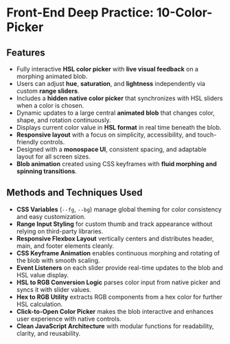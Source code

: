 # Front-End Deep Practice: 10-Color-Picker

## Features
- Fully interactive **HSL color picker** with **live visual feedback** on a morphing animated blob.  
- Users can adjust **hue**, **saturation**, and **lightness** independently via custom **range sliders**.  
- Includes a **hidden native color picker** that synchronizes with HSL sliders when a color is chosen.  
- Dynamic updates to a large central **animated blob** that changes color, shape, and rotation continuously.  
- Displays current color value in **HSL format** in real time beneath the blob.  
- **Responsive layout** with a focus on simplicity, accessibility, and touch-friendly controls.  
- Designed with a **monospace UI**, consistent spacing, and adaptable layout for all screen sizes.  
- **Blob animation** created using CSS keyframes with **fluid morphing and spinning transitions**.

## Methods and Techniques Used
- **CSS Variables** (`--fg`, `--bg`) manage global theming for color consistency and easy customization.  
- **Range Input Styling** for custom thumb and track appearance without relying on third-party libraries.  
- **Responsive Flexbox Layout** vertically centers and distributes header, main, and footer elements cleanly.  
- **CSS Keyframe Animation** enables continuous morphing and rotating of the blob with smooth scaling.  
- **Event Listeners** on each slider provide real-time updates to the blob and HSL value display.  
- **HSL to RGB Conversion Logic** parses color input from native picker and syncs it with slider values.  
- **Hex to RGB Utility** extracts RGB components from a hex color for further HSL calculation.  
- **Click-to-Open Color Picker** makes the blob interactive and enhances user experience with native controls.  
- **Clean JavaScript Architecture** with modular functions for readability, clarity, and reusability.

